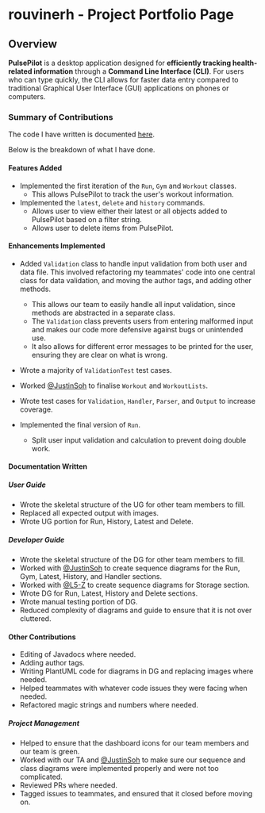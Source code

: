 # rouvinerh - Project Portfolio Page

## Overview

**PulsePilot** is a desktop application designed for **efficiently tracking health-related information** through a **Command Line Interface (CLI)**. For users who can type quickly, the CLI allows for faster data entry compared to traditional Graphical User Interface (GUI) applications on phones or computers.


### Summary of Contributions

The code I have written is documented [here](https://nus-cs2113-ay2324s2.github.io/tp-dashboard/?search=rouvinerh&breakdown=true&sort=groupTitle%20dsc&sortWithin=title&since=2024-02-23&timeframe=commit&mergegroup=&groupSelect=groupByRepos&checkedFileTypes=docs~functional-code~test-code~other).

Below is the breakdown of what I have done.

#### Features Added

- Implemented the first iteration of the `Run`, `Gym` and `Workout` classes.
    - This allows PulsePilot to track the user's workout information.
- Implemented the `latest`, `delete` and `history` commands.
    - Allows user to view either their latest or all objects added to PulsePilot based on a filter string.
    - Allows user to delete items from PulsePilot.

#### Enhancements Implemented

- Added `Validation` class to handle input validation from both user and data file. This involved refactoring my teammates' code into one central class for data validation, and moving the author tags, and adding other methods.
    - This allows our team to easily handle all input validation, since methods are abstracted in a separate class.
    - The `Validation` class prevents users from entering malformed input and makes our code more defensive against bugs or unintended use.
    - It also allows for different error messages to be printed for the user, ensuring they are clear on what is wrong.

- Wrote a majority of `ValidationTest` test cases.

- Worked [@JustinSoh](https://github.com/JustinSoh) to finalise `Workout` and `WorkoutLists`.
- Wrote test cases for `Validation`, `Handler`, `Parser`, and `Output` to increase coverage.
- Implemented the final version of `Run`.
    - Split user input validation and calculation to prevent doing double work.

#### Documentation Written

##### User Guide

- Wrote the skeletal structure of the UG for other team members to fill.
- Replaced all expected output with images.
- Wrote UG portion for Run, History, Latest and Delete.

##### Developer Guide

- Wrote the skeletal structure of the DG for other team members to fill.
- Worked with [@JustinSoh](https://github.com/JustinSoh) to create sequence diagrams for the Run, Gym, Latest, History, and Handler sections.
- Worked with [@L5-Z](https://github.com/L5-Z) to create sequence diagrams for Storage section.
- Wrote DG for Run, Latest, History and Delete sections.
- Wrote manual testing portion of DG.
- Reduced complexity of diagrams and guide to ensure that it is not over cluttered.

#### Other Contributions

- Editing of Javadocs where needed.
- Adding author tags.
- Writing PlantUML code for diagrams in DG and replacing images where needed.
- Helped teammates with whatever code issues they were facing when needed.
- Refactored magic strings and numbers where needed.

##### Project Management

- Helped to ensure that the dashboard icons for our team members and our team is green.
- Worked with our TA and [@JustinSoh](https://github.com/JustinSoh) to make sure our sequence and class diagrams were implemented properly and were not too complicated.
- Reviewed PRs where needed.
- Tagged issues to teammates, and ensured that it closed before moving on.